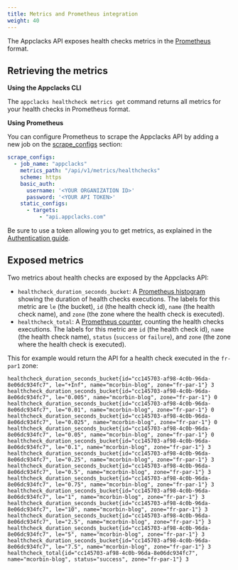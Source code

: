 ```yaml
---
title: Metrics and Prometheus integration
weight: 40
---
```


The Appclacks API exposes health checks metrics in the [Prometheus](https://prometheus.io/) format.

## Retrieving the metrics

**Using the Appclacks CLI**

The `appclacks healthcheck metrics get` command returns all metrics for your health checks in Prometheus format.

**Using Prometheus**

You can configure Prometheus to scrape the Appclacks API by adding a new job on the [scrape_configs](https://prometheus.io/docs/prometheus/latest/configuration/configuration/#scrape_config) section:

```yaml
scrape_configs:
  - job_name: "appclacks"
    metrics_path: "/api/v1/metrics/healthchecks"
    scheme: https
    basic_auth:
      username: '<YOUR ORGANIZATION ID>'
      password: '<YOUR API TOKEN>'
    static_configs:
      - targets:
          - "api.appclacks.com"
```

Be sure to use a token allowing you to get metrics, as explained in the [Authentication guide](/guides/authentication/).

## Exposed metrics

Two metrics about health checks are exposed by the Appclacks API:

- `healthcheck_duration_seconds_bucket`: A [Prometheus histogram](https://prometheus.io/docs/concepts/metric_types/#histogram) showing the duration of health checks executions.
The labels for this metric are `le` (the bucket), `id` (the health check id), `name` (the health check name), and `zone` (the zone where the health check is executed).
- `healthcheck_total`: A [Prometheus counter](https://prometheus.io/docs/concepts/metric_types/#counter), counting the health checks executions.
The labels for this metric are `id` (the health check id), `name` (the health check name), `status` (`success` or `failure`), and `zone` (the zone where the health check is executed).

This for example would return the API for a health check executed in the `fr-par1` zone:

```
healthcheck_duration_seconds_bucket{id="cc145703-af98-4c0b-96da-8e06dc934fc7", le="+Inf", name="mcorbin-blog", zone="fr-par-1"} 3
healthcheck_duration_seconds_bucket{id="cc145703-af98-4c0b-96da-8e06dc934fc7", le="0.005", name="mcorbin-blog", zone="fr-par-1"} 0
healthcheck_duration_seconds_bucket{id="cc145703-af98-4c0b-96da-8e06dc934fc7", le="0.01", name="mcorbin-blog", zone="fr-par-1"} 0
healthcheck_duration_seconds_bucket{id="cc145703-af98-4c0b-96da-8e06dc934fc7", le="0.025", name="mcorbin-blog", zone="fr-par-1"} 0
healthcheck_duration_seconds_bucket{id="cc145703-af98-4c0b-96da-8e06dc934fc7", le="0.05", name="mcorbin-blog", zone="fr-par-1"} 0
healthcheck_duration_seconds_bucket{id="cc145703-af98-4c0b-96da-8e06dc934fc7", le="0.1", name="mcorbin-blog", zone="fr-par-1"} 3
healthcheck_duration_seconds_bucket{id="cc145703-af98-4c0b-96da-8e06dc934fc7", le="0.25", name="mcorbin-blog", zone="fr-par-1"} 3
healthcheck_duration_seconds_bucket{id="cc145703-af98-4c0b-96da-8e06dc934fc7", le="0.5", name="mcorbin-blog", zone="fr-par-1"} 3
healthcheck_duration_seconds_bucket{id="cc145703-af98-4c0b-96da-8e06dc934fc7", le="0.75", name="mcorbin-blog", zone="fr-par-1"} 3
healthcheck_duration_seconds_bucket{id="cc145703-af98-4c0b-96da-8e06dc934fc7", le="1", name="mcorbin-blog", zone="fr-par-1"} 3
healthcheck_duration_seconds_bucket{id="cc145703-af98-4c0b-96da-8e06dc934fc7", le="10", name="mcorbin-blog", zone="fr-par-1"} 3
healthcheck_duration_seconds_bucket{id="cc145703-af98-4c0b-96da-8e06dc934fc7", le="2.5", name="mcorbin-blog", zone="fr-par-1"} 3
healthcheck_duration_seconds_bucket{id="cc145703-af98-4c0b-96da-8e06dc934fc7", le="5", name="mcorbin-blog", zone="fr-par-1"} 3
healthcheck_duration_seconds_bucket{id="cc145703-af98-4c0b-96da-8e06dc934fc7", le="7.5", name="mcorbin-blog", zone="fr-par-1"} 3
healthcheck_total{id="cc145703-af98-4c0b-96da-8e06dc934fc7", name="mcorbin-blog", status="success", zone="fr-par-1"} 3
```


